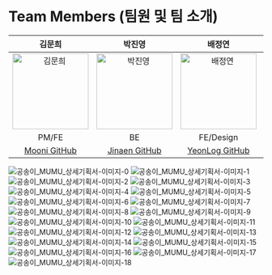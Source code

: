 # Team Members (팀원 및 팀 소개)
| 김문희 | 박진영 | 배정연 | 장유빈 |
|:------:|:------:|:------:|:------:|
| <img src="https://github.com/user-attachments/assets/8924be39-5afa-4705-a938-ef9bfbe89b7c" alt="김문희" width="150"> | <img src="" alt="박진영" width="150"> | <img src="https://github.com/user-attachments/assets/78ce1062-80a0-4edb-bf6b-5efac9dd992e" alt="배정연" width="150"> | <img src="https://github.com/user-attachments/assets/9a055d76-a8bc-4da3-8d00-8abee45e8cd3" alt="장유빈" width="150"> |
| PM/FE | BE | FE/Design | BE |
| [Mooni GitHub](https://github.com/moon0727) | [Jinaen GitHub](https://github.com/fire-long) | [YeonLog GitHub](https://github.com/bluishflame) | [Youbin GitHub](https://github.com/youbing5921) |


![공송이_MUMU_상세기획서-이미지-0](https://github.com/user-attachments/assets/436f0e63-fe0c-4c63-b6d9-48e3f7c413ad)
![공송이_MUMU_상세기획서-이미지-1](https://github.com/user-attachments/assets/84a10487-9a69-4e91-b9e0-0c1002accf8a)
![공송이_MUMU_상세기획서-이미지-2](https://github.com/user-attachments/assets/cfe7cb9b-4210-4ea0-9fd3-4ab34f13e6d5)
![공송이_MUMU_상세기획서-이미지-3](https://github.com/user-attachments/assets/293719bb-90e8-44cd-a4da-6aa569289cfe)
![공송이_MUMU_상세기획서-이미지-4](https://github.com/user-attachments/assets/f914b0b1-65de-4a13-851f-dfefd93942f1)
![공송이_MUMU_상세기획서-이미지-5](https://github.com/user-attachments/assets/7b92b18d-3205-4740-8d85-daf3fef732be)
![공송이_MUMU_상세기획서-이미지-6](https://github.com/user-attachments/assets/9e7a7fc4-9dd6-4b10-ad8e-545b445dde7b)
![공송이_MUMU_상세기획서-이미지-7](https://github.com/user-attachments/assets/77232649-b7b2-41c3-b96f-6e8cb61bfb83)
![공송이_MUMU_상세기획서-이미지-8](https://github.com/user-attachments/assets/5cedbdc2-7ef6-45b4-a4cc-91286b3c18d0)
![공송이_MUMU_상세기획서-이미지-9](https://github.com/user-attachments/assets/f00d4bdc-936d-463d-b442-9ee21aa595f7)
![공송이_MUMU_상세기획서-이미지-10](https://github.com/user-attachments/assets/eeeeaa15-0461-488c-8c74-61bc2fb78821)
![공송이_MUMU_상세기획서-이미지-11](https://github.com/user-attachments/assets/0b130fee-9c38-4ee0-960f-9155b7b91983)
![공송이_MUMU_상세기획서-이미지-12](https://github.com/user-attachments/assets/fa1f6457-cb68-4096-8cce-ebfc35f3a6be)
![공송이_MUMU_상세기획서-이미지-13](https://github.com/user-attachments/assets/2fa861b3-fa4b-4aa6-91d9-25a1de97092e)
![공송이_MUMU_상세기획서-이미지-14](https://github.com/user-attachments/assets/92cf3a24-7deb-4bec-9dfb-c7f136acff42)
![공송이_MUMU_상세기획서-이미지-15](https://github.com/user-attachments/assets/9e135cf1-58bf-4979-8312-2d864d7c9dec)
![공송이_MUMU_상세기획서-이미지-16](https://github.com/user-attachments/assets/3eb32f8e-33c4-4fa4-b819-91ea59b1bfae)
![공송이_MUMU_상세기획서-이미지-17](https://github.com/user-attachments/assets/da901b2e-87d6-4f7c-8008-b0c6f64a02da)
![공송이_MUMU_상세기획서-이미지-18](https://github.com/user-attachments/assets/c429aedb-4a4f-4aa0-8905-8ec52c33edae)

